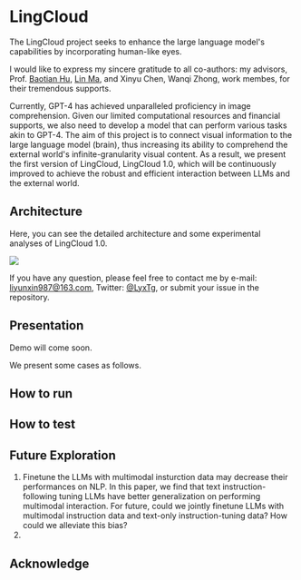 # LingCloud

The LingCloud project seeks to enhance the large language model's capabilities by incorporating human-like eyes. 

I would like to express my sincere gratitude to all co-authors: my advisors, Prof. [Baotian Hu](http://faculty.hitsz.edu.cn/hubaotian), [Lin Ma](https://forestlinma.com/), and Xinyu Chen, Wanqi Zhong, work membes, for their tremendous supports. 

Currently, GPT-4 has achieved unparalleled proficiency in image comprehension. Given our limited computational resources and financial supports, we also need to develop a model that can perform various tasks akin to GPT-4. The aim of this project is to connect visual information to the large language model (brain), thus increasing its ability to comprehend the external world's infinite-granularity visual content. As a result, we present the first version of LingCloud, LingCloud 1.0, which will be continuously improved to achieve the robust and efficient interaction between LLMs and the external world.


## Architecture

Here, you can see the detailed architecture and some experimental analyses of LingCloud 1.0.


![](https://github.com/YunxinLi/LingCloud/blob/main/images/model.png)



If you have any question, please feel free to contact me by e-mail: liyunxin987@163.com, Twitter: [@LyxTg](https://twitter.com/LyxTg), or submit your issue in the repository.

## Presentation

Demo will come soon.

We present some cases as follows.


## How to run



## How to test




## Future Exploration

1. Finetune the LLMs with multimodal insturction data may decrease their performances on NLP. In this paper, we find that text instruction-following tuning LLMs have better generalization on performing multimodal interaction.
For future, could we jointly finetune LLMs with multimodal instruction data and text-only instruction-tuning data? How could we alleviate this bias?<br>
2. 


## Acknowledge
